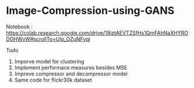 # Image-Compression-using-GANS

Notebook : https://colab.research.google.com/drive/19iztAEVTZSfHs1QmFAhNaXHYRODGHWvW#scrollTo=UIp_OZuNFyqj 

Todo 

1. Imporve model for clustering
2. Implement performace measures besides MSE
3. Improve compressor and decompressor model
4. Same code for flickr30k dataset
